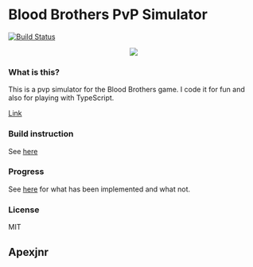 Blood Brothers PvP Simulator
================
[![Build Status](https://travis-ci.org/chinhodado/Blood-Brothers-PvP-Simulator.svg?branch=master)](https://travis-ci.org/chinhodado/Blood-Brothers-PvP-Simulator)

<p align="center">
    <img src="https://cloud.githubusercontent.com/assets/1388219/5420895/3e81d7ae-8229-11e4-93a0-e20acf72c8d9.jpg">
</p>

### What is this?
This is a pvp simulator for the Blood Brothers game.
I code it for fun and also for playing with TypeScript.

[Link](http://chinhodado.github.io/bb_pvp/setting.html)

### Build instruction
See [here](https://github.com/chinhodado/bb_pvp_simulator/wiki/Build-instruction)

### Progress
See [here](https://github.com/chinhodado/bb_pvp_simulator/wiki/What-is-implemented-and-what-is-not) for what has been implemented and what not.

### License
MIT


## Apexjnr